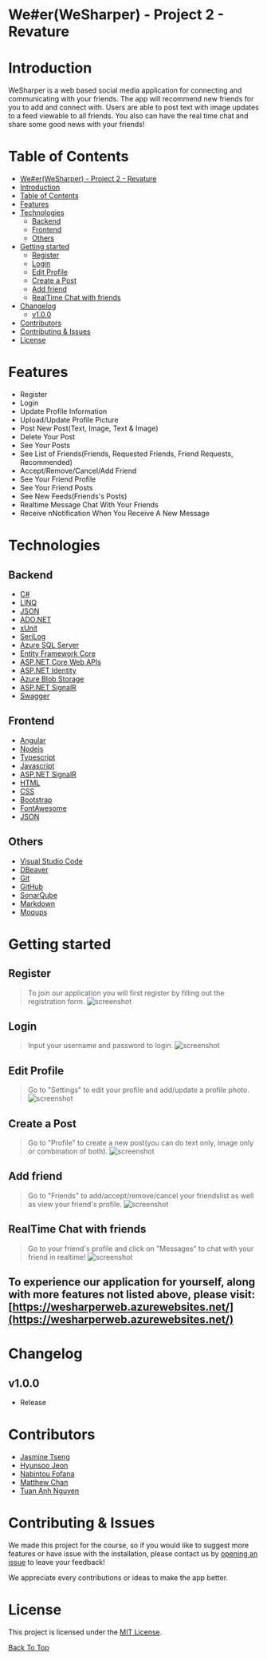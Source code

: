 # We#er(WeSharper) - Project 2 - Revature 

# Introduction
WeSharper is a web based social media application for connecting and communicating with your friends. The app will recommend new friends for you to add and connect with. Users are able to post text with image updates to a feed viewable to all friends. You also can have the real time chat and share some good news with your friends!

# Table of Contents
- [We#er(WeSharper) - Project 2 - Revature](#weerwesharper---project-2---revature)
- [Introduction](#introduction)
- [Table of Contents](#table-of-contents)
- [Features](#features)
- [Technologies](#technologies)
  - [Backend](#backend)
  - [Frontend](#frontend)
  - [Others](#others)
- [Getting started](#getting-started)
  - [Register](#register)
  - [Login](#login)
  - [Edit Profile](#edit-profile)
  - [Create a Post](#create-a-post)
  - [Add friend](#add-friend)
  - [RealTime Chat with friends](#realtime-chat-with-friends)
- [Changelog](#changelog)
  - [v1.0.0](#v100)
- [Contributors](#contributors)
- [Contributing & Issues](#contributing--issues)
- [License](#license)

# Features
- Register
- Login
- Update Profile Information
- Upload/Update Profile Picture
- Post New Post(Text, Image, Text & Image)
- Delete Your Post
- See Your Posts
- See List of Friends(Friends, Requested Friends, Friend Requests, Recommended)
- Accept/Remove/Cancel/Add Friend
- See Your Friend Profile
- See Your Friend Posts
- See New Feeds(Friends's Posts)
- Realtime Message Chat With Your Friends
- Receive nNotification When You Receive A New Message

# Technologies
## Backend
- [C#](https://docs.microsoft.com/en-us/dotnet/csharp/tour-of-csharp/)
- [LINQ](https://docs.microsoft.com/en-us/dotnet/csharp/programming-guide/concepts/linq/)
- [JSON](https://www.json.org/json-en.html)
- [ADO.NET](https://docs.microsoft.com/en-us/dotnet/framework/data/adonet/ado-net-overview)
- [xUnit](https://xunit.net)
- [SeriLog](https://serilog.net)
- [Azure SQL Server](https://azure.microsoft.com/en-us/services/sql-database/campaign/)
- [Entity Framework Core](https://docs.microsoft.com/en-us/ef/core/)
- [ASP.NET Core Web APIs](https://dotnet.microsoft.com/en-us/apps/aspnet/apis)
- [ASP.NET Identity](https://docs.microsoft.com/en-us/aspnet/identity/overview/getting-started/introduction-to-aspnet-identity)
- [Azure Blob Storage](https://azure.microsoft.com/en-us/services/storage/blobs/)
- [ASP.NET SignalR](https://docs.microsoft.com/en-us/aspnet/core/signalr/introduction?view=aspnetcore-6.0)
- [Swagger](https://swagger.io)
  
## Frontend
- [Angular](https://angular.io)
- [Nodejs](https://nodejs.org/en/)
- [Typescript](https://www.typescriptlang.org)
- [Javascript](https://www.javascript.com)
- [ASP.NET SignalR](https://docs.microsoft.com/en-us/aspnet/core/signalr/introduction?view=aspnetcore-6.0)
- [HTML](https://www.w3schools.com/html/)
- [CSS](https://www.w3schools.com/css/)
- [Bootstrap](https://getbootstrap.com)
- [FontAwesome](https://fontawesome.com/)
- [JSON](https://www.json.org/json-en.html)
  
## Others
- [Visual Studio Code](https://code.visualstudio.com)
- [DBeaver](https://dbeaver.io)
- [Git](https://git-scm.com)
- [GitHub](https://github.com)
- [SonarQube](https://www.sonarqube.org)
- [Markdown](https://daringfireball.net/projects/markdown/)
- [Moqups](https://moqups.com)

# Getting started
## Register
> To join our application you will first register by filling out the registration form.
![screenshot](assests/RegisterPage.png)

## Login
> Input your username and password to login.
![screenshot](assests/LoginPage.png) 

## Edit Profile
> Go to "Settings" to edit your profile and add/update a profile photo.
![screenshot](assests/EditProfile.png)

## Create a Post
> Go to "Profile" to create a new post(you can do text only, image only or combination of both).
![screenshot](assests/EditProfile.png)

## Add friend
> Go to "Friends" to add/accept/remove/cancel your friendslist as well as view your friend's profile.
![screenshot](assests/AddFriend.png)

## RealTime Chat with friends
> Go to your friend's profile and click on "Messages" to chat with your friend in realtime!
![screenshot](assests/Chat.png)
<h2>

  To experience our application for yourself, along with more features not listed above, please visit: [https://wesharperweb.azurewebsites.net/](https://wesharperweb.azurewebsites.net/)

# Changelog
## v1.0.0
- Release

# Contributors
- [Jasmine Tseng](https://github.com/JasmineTseng7)
- [Hyunsoo Jeon](https://github.com/hsprime85)
- [Nabintou Fofana](https://github.com/NabintouSFofana)
- [Matthew Chan](https://github.com/naruto7878)
- [Tuan Anh Nguyen](https://github.com/kirasn)
  
# Contributing & Issues
We made this project for the course, so if you would like to suggest more features or have issue with the installation, please contact us by [opening an issue](https://github.com/220118-Reston-NET/WeSharper-P2/issues) to leave your feedback!

We appreciate every contributions or ideas to make the app better.

# License
This project is licensed under the [MIT License](LICENSE).

[Back To Top](#weerwesharper---project-2---revature)